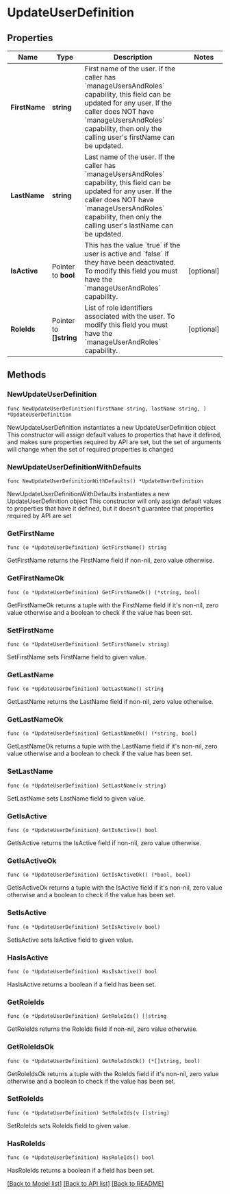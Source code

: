 # UpdateUserDefinition

## Properties

Name | Type | Description | Notes
------------ | ------------- | ------------- | -------------
**FirstName** | **string** | First name of the user. If the caller has &#x60;manageUsersAndRoles&#x60; capability, this field can be updated for any user. If the caller does NOT have &#x60;manageUsersAndRoles&#x60; capability, then only the calling user&#39;s firstName can be updated. | 
**LastName** | **string** | Last name of the user. If the caller has &#x60;manageUsersAndRoles&#x60; capability, this field can be updated for any user. If the caller does NOT have &#x60;manageUsersAndRoles&#x60; capability, then only the calling user&#39;s lastName can be updated. | 
**IsActive** | Pointer to **bool** | This has the value &#x60;true&#x60; if the user is active and &#x60;false&#x60; if they have been deactivated. To modify this field you must have the &#x60;manageUserAndRoles&#x60; capability. | [optional] 
**RoleIds** | Pointer to **[]string** | List of role identifiers associated with the user. To modify this field you must have the &#x60;manageUserAndRoles&#x60; capability. | [optional] 

## Methods

### NewUpdateUserDefinition

`func NewUpdateUserDefinition(firstName string, lastName string, ) *UpdateUserDefinition`

NewUpdateUserDefinition instantiates a new UpdateUserDefinition object
This constructor will assign default values to properties that have it defined,
and makes sure properties required by API are set, but the set of arguments
will change when the set of required properties is changed

### NewUpdateUserDefinitionWithDefaults

`func NewUpdateUserDefinitionWithDefaults() *UpdateUserDefinition`

NewUpdateUserDefinitionWithDefaults instantiates a new UpdateUserDefinition object
This constructor will only assign default values to properties that have it defined,
but it doesn't guarantee that properties required by API are set

### GetFirstName

`func (o *UpdateUserDefinition) GetFirstName() string`

GetFirstName returns the FirstName field if non-nil, zero value otherwise.

### GetFirstNameOk

`func (o *UpdateUserDefinition) GetFirstNameOk() (*string, bool)`

GetFirstNameOk returns a tuple with the FirstName field if it's non-nil, zero value otherwise
and a boolean to check if the value has been set.

### SetFirstName

`func (o *UpdateUserDefinition) SetFirstName(v string)`

SetFirstName sets FirstName field to given value.


### GetLastName

`func (o *UpdateUserDefinition) GetLastName() string`

GetLastName returns the LastName field if non-nil, zero value otherwise.

### GetLastNameOk

`func (o *UpdateUserDefinition) GetLastNameOk() (*string, bool)`

GetLastNameOk returns a tuple with the LastName field if it's non-nil, zero value otherwise
and a boolean to check if the value has been set.

### SetLastName

`func (o *UpdateUserDefinition) SetLastName(v string)`

SetLastName sets LastName field to given value.


### GetIsActive

`func (o *UpdateUserDefinition) GetIsActive() bool`

GetIsActive returns the IsActive field if non-nil, zero value otherwise.

### GetIsActiveOk

`func (o *UpdateUserDefinition) GetIsActiveOk() (*bool, bool)`

GetIsActiveOk returns a tuple with the IsActive field if it's non-nil, zero value otherwise
and a boolean to check if the value has been set.

### SetIsActive

`func (o *UpdateUserDefinition) SetIsActive(v bool)`

SetIsActive sets IsActive field to given value.

### HasIsActive

`func (o *UpdateUserDefinition) HasIsActive() bool`

HasIsActive returns a boolean if a field has been set.

### GetRoleIds

`func (o *UpdateUserDefinition) GetRoleIds() []string`

GetRoleIds returns the RoleIds field if non-nil, zero value otherwise.

### GetRoleIdsOk

`func (o *UpdateUserDefinition) GetRoleIdsOk() (*[]string, bool)`

GetRoleIdsOk returns a tuple with the RoleIds field if it's non-nil, zero value otherwise
and a boolean to check if the value has been set.

### SetRoleIds

`func (o *UpdateUserDefinition) SetRoleIds(v []string)`

SetRoleIds sets RoleIds field to given value.

### HasRoleIds

`func (o *UpdateUserDefinition) HasRoleIds() bool`

HasRoleIds returns a boolean if a field has been set.


[[Back to Model list]](../README.md#documentation-for-models) [[Back to API list]](../README.md#documentation-for-api-endpoints) [[Back to README]](../README.md)


